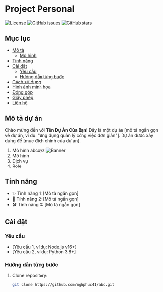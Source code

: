 # Project Personal
[![License](https://img.shields.io/badge/License-MIT-blue.svg)](https://opensource.org/licenses/MIT)
[![GitHub issues](https://img.shields.io/github/issues/nghphuc41/abc)](https://github.com/nghphuc41/abc/issues)
[![GitHub stars](https://img.shields.io/github/stars/nghphuc41/abc)](https://github.com/nghphuc41/abc/stargazers)

## Mục lục

- [Mô tả](#mô-tả)
  - [Mô hình](#yêu-cầu)
- [Tính năng](#tính-năng)
- [Cài đặt](#cài-đặt)
  - [Yêu cầu](#yêu-cầu)
  - [Hướng dẫn từng bước](#hướng-dẫn-từng-bước)
- [Cách sử dụng](#cách-sử-dụng)
- [Hình ảnh minh họa](#hình-ảnh-minh-họa)
- [Đóng góp](#đóng-góp)
- [Giấy phép](#giấy-phép)
- [Liên hệ](#liên-hệ)

## Mô tả dự án

Chào mừng đến với **Tên Dự Án Của Bạn**! Đây là một dự án [mô tả ngắn gọn về dự án, ví dụ: "ứng dụng quản lý công việc đơn giản"]. Dự án được xây dựng để [mục đích chính của dự án].
1. Mô hình
abcxyz
![Banner](https://raw.githubusercontent.com/nghphuc41/abc/main/image/image1.png)
2. Mô hình
4. Dịch vụ
6. Role

## Tính năng

- ✨ Tính năng 1: [Mô tả ngắn gọn]
- 🚀 Tính năng 2: [Mô tả ngắn gọn]
- 🛠️ Tính năng 3: [Mô tả ngắn gọn]

## Cài đặt

### Yêu cầu
- [Yêu cầu 1, ví dụ: Node.js v16+]
- [Yêu cầu 2, ví dụ: Python 3.8+]

### Hướng dẫn từng bước
1. Clone repository:
   ```bash
   git clone https://github.com/nghphuc41/abc.git
